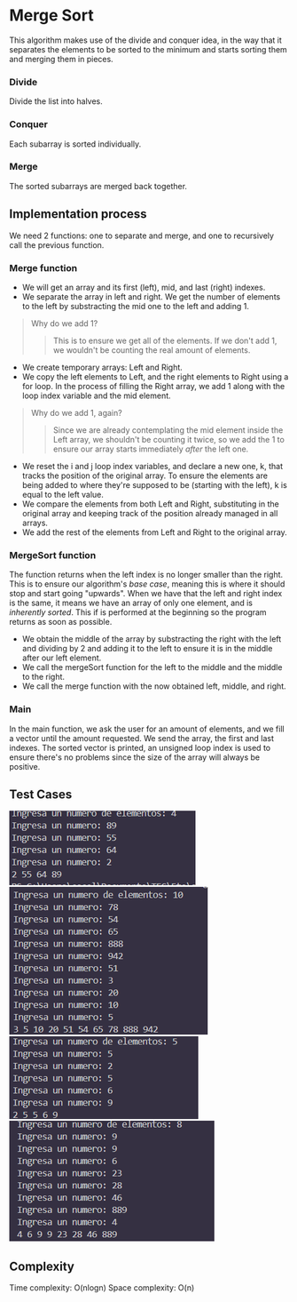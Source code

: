 # Merge Sort
This algorithm makes use of the divide and conquer idea, in the way that it separates the elements to be sorted to the minimum and starts sorting them and merging them in pieces.

### Divide
Divide the list into halves.
### Conquer
Each subarray is sorted individually.
### Merge
The sorted subarrays are merged back together.

## Implementation process
We need 2 functions: one to separate and merge, and one to recursively call the previous function.
### Merge function
* We will get an array and its first (left), mid, and last (right) indexes.
* We separate the array in left and right. We get the number of elements to the left by substracting the mid one to the left and adding 1.
> Why do we add 1?
>> This is to ensure we get all of the elements. If we don't add 1, we wouldn't be counting the real amount of elements.
* We create temporary arrays: Left and Right.
* We copy the left elements to Left, and the right elements to Right using a for loop. In the process of filling the Right array, we add 1 along with the loop index variable and the mid element.
> Why do we add 1, again?
>> Since we are already contemplating the mid element inside the Left array, we shouldn't be counting it twice, so we add the 1 to ensure our array starts immediately *after* the left one.
* We reset the i and j loop index variables, and declare a new one, k, that tracks the position of the original array. To ensure the elements are being added to where they're supposed to be (starting with the left), k is equal to the left value.
* We compare the elements from both Left and Right, substituting in the original array and keeping track of the position already managed in all arrays.
* We add the rest of the elements from Left and Right to the original array.
### MergeSort function
The function returns when the left index is no longer smaller than the right. This is to ensure our algorithm's *base case*, meaning this is where it should stop and start going "upwards". When we have that the left and right index is the same, it means we have an array of only one element, and is *inherently sorted*. This if is performed at the beginning so the program returns as soon as possible.
* We obtain the middle of the array by substracting the right with the left and dividing by 2 and adding it to the left to ensure it is in the middle after our left element.
* We call the mergeSort function for the left to the middle and the middle to the right.
* We call the merge function with the now obtained left, middle, and right.
### Main
In the main function, we ask the user for an amount of elements, and we fill a vector until the amount requested. We send the array, the first and last indexes. The sorted vector is printed, an unsigned loop index is used to ensure there's no problems since the size of the array will always be positive.

## Test Cases
![First](image.png)
![Second](image-1.png)
![Third](image-2.png)
![Fourth](image-3.png)

## Complexity
Time complexity: O(nlogn)
Space complexity: O(n)